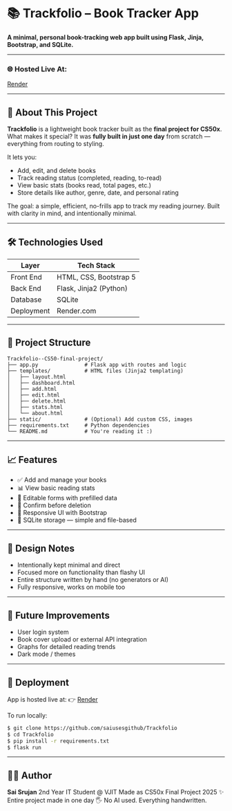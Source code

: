 # 📚 Trackfolio – Book Tracker App

**A minimal, personal book-tracking web app built using Flask, Jinja, Bootstrap, and SQLite.**

---

### 🌐 Hosted Live At:

[Render](https://trackfolio-1aao.onrender.com/)

---

## 🧠 About This Project

**Trackfolio** is a lightweight book tracker built as the **final project for CS50x**. What makes it special? It was **fully built in just one day** from scratch — everything from routing to styling.

It lets you:

* Add, edit, and delete books
* Track reading status (completed, reading, to-read)
* View basic stats (books read, total pages, etc.)
* Store details like author, genre, date, and personal rating

The goal: a simple, efficient, no-frills app to track my reading journey. Built with clarity in mind, and intentionally minimal.

---

## 🛠️ Technologies Used

| Layer      | Tech Stack             |
| ---------- | ---------------------- |
| Front End  | HTML, CSS, Bootstrap 5 |
| Back End   | Flask, Jinja2 (Python) |
| Database   | SQLite                 |
| Deployment | Render.com             |

---

## 📁 Project Structure

```
Trackfolio--CS50-final-project/
├── app.py               # Flask app with routes and logic
├── templates/           # HTML files (Jinja2 templating)
│   ├── layout.html
│   ├── dashboard.html
│   ├── add.html
│   ├── edit.html
│   ├── delete.html
│   ├── stats.html
│   └── about.html
├── static/              # (Optional) Add custom CSS, images
├── requirements.txt     # Python dependencies
└── README.md            # You're reading it :)
```

---

## 📈 Features

* ✅ Add and manage your books
* 📊 View basic reading stats
* 📝 Editable forms with prefilled data
* 🪩 Confirm before deletion
* 🌟 Responsive UI with Bootstrap
* 📄 SQLite storage — simple and file-based

---

## 💭 Design Notes

* Intentionally kept minimal and direct
* Focused more on functionality than flashy UI
* Entire structure written by hand (no generators or AI)
* Fully responsive, works on mobile too

---

## 🚀 Future Improvements

* User login system
* Book cover upload or external API integration
* Graphs for detailed reading trends
* Dark mode / themes

---

## 🚗 Deployment

App is hosted live at:
👉 [Render](https://trackfolio-1aao.onrender.com/)

To run locally:

```bash
$ git clone https://github.com/saiusesgithub/Trackfolio
$ cd Trackfolio
$ pip install -r requirements.txt
$ flask run
```

---

## 🧑‍💻 Author

**Sai Srujan**
2nd Year IT Student @ VJIT
Made as CS50x Final Project 2025
✨ Entire project made in one day
🖐 No AI used. Everything handwritten.
